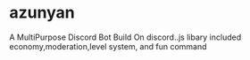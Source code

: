 # azunyan
A MultiPurpose Discord Bot Build On discord..js libary included economy,moderation,level system, and fun command
